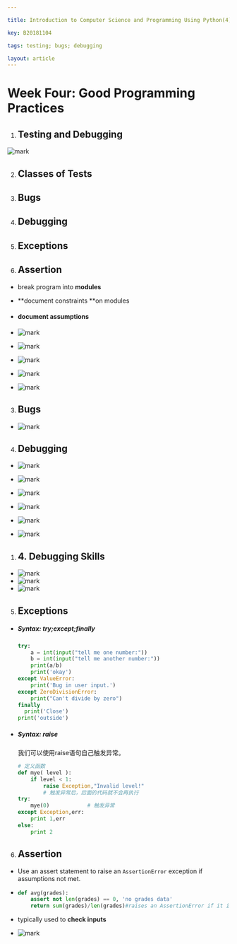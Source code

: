```yaml
---

title: Introduction to Computer Science and Programming Using Python(4)

key: B20181104

tags: testing; bugs; debugging

layout: article
---
```


# Week Four: Good Programming Practices

<!--more-->

1. ## Testing and Debugging

![mark](http://pdg2co4cr.bkt.clouddn.com/blog/181104/6F50HCa59i.jpg?imageslim)

2.  ## Classes of Tests
3.  ## Bugs
4.  ## Debugging
5.  ## Exceptions
6.  ## Assertion

- break program into **modules**

- **document constraints **on modules

- #### document assumptions

- ![mark](http://pdg2co4cr.bkt.clouddn.com/blog/181104/KjFHjc5b0A.png?imageslim)

- ![mark](http://pdg2co4cr.bkt.clouddn.com/blog/181104/c81a5ahGke.png?imageslim)

- ![mark](http://pdg2co4cr.bkt.clouddn.com/blog/181104/el1J4IHFbl.png?imageslim)

- ![mark](http://pdg2co4cr.bkt.clouddn.com/blog/181104/IdAIc3bCif.png?imageslim)

- ![mark](http://pdg2co4cr.bkt.clouddn.com/blog/181104/ej513cAg2L.png?imageslim)



3.  ## Bugs

- ![mark](http://pdg2co4cr.bkt.clouddn.com/blog/181104/KA1bcihj8D.png?imageslim)


4.  ## Debugging


- ![mark](http://pdg2co4cr.bkt.clouddn.com/blog/181104/b77ijlb0Kk.png?imageslim)

- ![mark](http://pdg2co4cr.bkt.clouddn.com/blog/181104/I7g5DlBiiA.png?imageslim)

- ![mark](http://pdg2co4cr.bkt.clouddn.com/blog/181104/jJI1F16Idf.png?imageslim)

- ![mark](http://pdg2co4cr.bkt.clouddn.com/blog/181104/6DF8I7KfG8.png?imageslim)

- ![mark](http://pdg2co4cr.bkt.clouddn.com/blog/181104/aC556Bh7b8.png?imageslim)

- ![mark](http://pdg2co4cr.bkt.clouddn.com/blog/181104/dCbAgKGF1m.png?imageslim)

1. 
   ## 4. Debugging Skills


- ![mark](http://pdg2co4cr.bkt.clouddn.com/blog/181104/D50E0LfibE.png?imageslim)
- ![mark](http://pdg2co4cr.bkt.clouddn.com/blog/181104/HBKjKa22cH.png?imageslim)
- ![mark](http://pdg2co4cr.bkt.clouddn.com/blog/181104/bDg14dhG6f.png?imageslim)



5.  ## Exceptions


- ##### Syntax: try;except;finally

  ```python
  try:
      a = int(input("tell me one number:"))
      b = int(input("tell me another number:"))
      print(a/b)
      print('okay')
  except ValueError:
      print('Bug in user input.')
  except ZeroDivisionError:
      print("Can't divide by zero")
  finally
  	print('Close')
  print('outside')
  
  
  ```

- ##### Syntax: raise

  我们可以使用raise语句自己触发异常。

  ```python
  # 定义函数
  def mye( level ):
      if level < 1:
          raise Exception,"Invalid level!"
          # 触发异常后，后面的代码就不会再执行
  try:
      mye(0)            # 触发异常
  except Exception,err:
      print 1,err
  else:
      print 2
  ```



6.  ## Assertion

- Use an assert statement to raise an `AssertionError` exception if assumptions not met.

- ```python
  def avg(grades):
      assert not len(grades) == 0, 'no grades data'
      return sum(grades)/len(grades)#raises an AssertionError if it is given an empty list for grades; otherwise runs ok
  ```

- typically used to **check inputs**

- ![mark](http://pdg2co4cr.bkt.clouddn.com/blog/181118/DmjhKiG7f2.jpg?imageslim)
